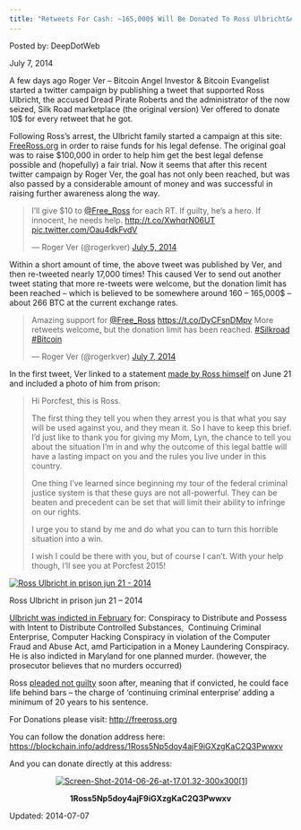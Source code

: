```yaml
---
title: "Retweets For Cash: ~165,000$ Will Be Donated To Ross Ulbricht&#8217;s Legal Fund"
---
```


Posted by: DeepDotWeb

<span>July 7, 2014</span>

<p>A few days ago Roger Ver – Bitcoin Angel Investor &amp; Bitcoin Evangelist started a twitter campaign by publishing a tweet that supported Ross Ulbricht, the accused Dread Pirate Roberts and the administrator of the now seized, Silk Road marketplace (the original version) Ver offered to donate 10$ for every retweet that he got.</p>
<p>Following Ross&#8217;s arrest, the Ulbricht family started a campaign at this site: <a href="http://freeross.org/" target="_blank">FreeRoss.org</a> in order to raise funds for his legal defense. The original goal was to raise $100,000 in order to help him get the best legal defense possible and (hopefully) a fair trial. Now it seems that after this recent twitter campaign by Roger Ver, the goal has not only been reached, but was also passed by a considerable amount of money and was successful in raising further awareness along the way.</p>
<blockquote class="twitter-tweet" width="550">
<p>I’ll give $10 to <a href="https://twitter.com/Free_Ross">@Free_Ross</a> for each RT. If guilty, he’s a hero. If innocent, he needs help. <a href="http://t.co/XwhqrN06UT">http://t.co/XwhqrN06UT</a> <a href="http://t.co/Oau4dkFvdV">pic.twitter.com/Oau4dkFvdV</a></p>
<p>&mdash; Roger Ver (@rogerkver) <a href="https://twitter.com/rogerkver/statuses/485478065959493632">July 5, 2014</a></p></blockquote>
<p><script async src="//platform.twitter.com/widgets.js" charset="utf-8"></script></p>
<p>Within a short amount of time, the above tweet was published by Ver, and then re-tweeted nearly 17,000 times! This caused Ver to send out another tweet stating that more re-tweets were welcome, but the donation limit has been reached – which is believed to be somewhere around 160 – 165,000$ &#8211; about 266 BTC at the current exchange rates.</p>
<blockquote class="twitter-tweet" width="550">
<p>Amazing support for <a href="https://twitter.com/Free_Ross">@Free_Ross</a> <a href="https://t.co/DyCFsnDMpv">https://t.co/DyCFsnDMpv</a> More retweets welcome, but the donation limit has been reached. <a href="https://twitter.com/hashtag/Silkroad?src=hash">#Silkroad</a> <a href="https://twitter.com/hashtag/Bitcoin?src=hash">#Bitcoin</a></p>
<p>&mdash; Roger Ver (@rogerkver) <a href="https://twitter.com/rogerkver/statuses/486087296098127872">July 7, 2014</a></p></blockquote>
<p><script async src="//platform.twitter.com/widgets.js" charset="utf-8"></script></p>
<p>In the first tweet, Ver linked to a statement <a href="http://freeross.org/ross-sends-messagephoto-from-prison/">made by Ross himself</a> on June 21 and included a photo of him from prison:</p>
<blockquote><p>Hi Porcfest, this is Ross.</p>
<p>The first thing they tell you when they arrest you is that what you say will be used against you, and they mean it. So I have to keep this brief. I’d just like to thank you for giving my Mom, Lyn, the chance to tell you about the situation I’m in and why the outcome of this legal battle will have a lasting impact on you and the rules you live under in this country.</p>
<p>One thing I’ve learned since beginning my tour of the federal criminal justice system is that these guys are not all-powerful. They can be beaten and precedent can be set that will limit their ability to infringe on our rights.</p>
<p>I urge you to stand by me and do what you can to turn this horrible situation into a win.</p>
<p>I wish I could be there with you, but of course I can’t. With your help though, I’ll see you at Porcfest 2015!</p></blockquote>
<div id="attachment_6367" style="width: 283px" class="wp-caption aligncenter"><a href="/imgs/2014/07/Scan00011.jpg"><img class=" wp-image-6367" src="/imgs/2014/07/Scan00011.jpg" alt="Ross Ulbricht in prison jun 21 - 2014" width="273" height="401" srcset="/imgs/2014/07/Scan00011.jpg 828w, /imgs/2014/07/Scan00011-204x300.jpg 204w, /imgs/2014/07/Scan00011-697x1024.jpg 697w" sizes="(max-width: 273px) 100vw, 273px" /></a><p class="wp-caption-text">Ross Ulbricht in prison jun 21 &#8211; 2014</p></div>
<p><a href="http://www.wired.com/images_blogs/threatlevel/2014/02/US-v.-Ross-Ulbricht-Indictment.pdf">Ulbricht was indicted in February</a> for: Conspiracy to Distribute and Possess with Intent to Distribute Controlled Substances,  Continuing Criminal Enterprise, Computer Hacking Conspiracy in violation of the Computer Fraud and Abuse Act, amd Participation in a Money Laundering Conspiracy. He is also indicted in Maryland for one planned murder. (however, the prosecutor believes that no murders occurred)</p>
<p>Ross <a href="http://www.ibtimes.co.uk/ross-ulbricht-denies-being-silk-roads-dread-pirate-roberts-1435680">pleaded not guilty</a> soon after, meaning that if convicted, he could face life behind bars – the charge of ‘continuing criminal enterprise’ adding a minimum of 20 years to his sentence.</p>
<p>For Donations please visit: <a href="http://freeross.org">http://freeross.org</a></p>
<p>You can follow the donation address here: <a href="https://blockchain.info/address/1Ross5Np5doy4ajF9iGXzgKaC2Q3Pwwxv">https://blockchain.info/address/1Ross5Np5doy4ajF9iGXzgKaC2Q3Pwwxv</a></p>
<p>And you can donate directly at this address:</p>
<p style="text-align: center;"> <a href="/imgs/2014/07/Screen-Shot-2014-06-26-at-17.01.32-300x3001.png"><img class="aligncenter  wp-image-6369" src="/imgs/2014/07/Screen-Shot-2014-06-26-at-17.01.32-300x3001.png" alt="Screen-Shot-2014-06-26-at-17.01.32-300x300[1]" width="232" height="232" srcset="/imgs/2014/07/Screen-Shot-2014-06-26-at-17.01.32-300x3001.png 300w, /imgs/2014/07/Screen-Shot-2014-06-26-at-17.01.32-300x3001-150x150.png 150w, /imgs/2014/07/Screen-Shot-2014-06-26-at-17.01.32-300x3001-55x55.png 55w, /imgs/2014/07/Screen-Shot-2014-06-26-at-17.01.32-300x3001-50x50.png 50w" sizes="(max-width: 232px) 100vw, 232px" /></a></p>
<p style="text-align: center;"><strong>1Ross5Np5doy4ajF9iGXzgKaC2Q3Pwwxv</strong></p>

Updated: 2014-07-07
    
